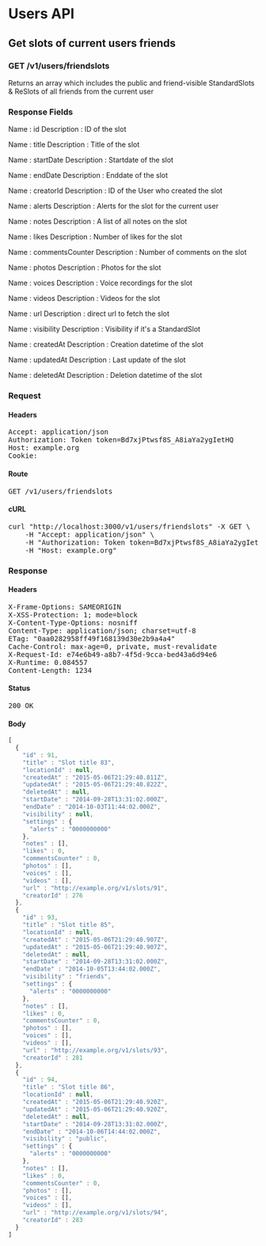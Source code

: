 # Users API

## Get slots of current users friends

### GET /v1/users/friendslots

Returns an array which includes the public and friend-visible StandardSlots &amp; ReSlots of all friends from the current user

### Response Fields

Name : id
Description : ID of the slot

Name : title
Description : Title of the slot

Name : startDate
Description : Startdate of the slot

Name : endDate
Description : Enddate of the slot

Name : creatorId
Description : ID of the User who created the slot

Name : alerts
Description : Alerts for the slot for the current user

Name : notes
Description : A list of all notes on the slot

Name : likes
Description : Number of likes for the slot

Name : commentsCounter
Description : Number of comments on the slot

Name : photos
Description : Photos for the slot

Name : voices
Description : Voice recordings for the slot

Name : videos
Description : Videos for the slot

Name : url
Description : direct url to fetch the slot

Name : visibility
Description : Visibility if it&#39;s a StandardSlot

Name : createdAt
Description : Creation datetime of the slot

Name : updatedAt
Description : Last update of the slot

Name : deletedAt
Description : Deletion datetime of the slot

### Request

#### Headers

<pre>Accept: application/json
Authorization: Token token=Bd7xjPtwsf8S_A8iaYa2ygIetHQ
Host: example.org
Cookie: </pre>

#### Route

<pre>GET /v1/users/friendslots</pre>

#### cURL

<pre class="request">curl &quot;http://localhost:3000/v1/users/friendslots&quot; -X GET \
	-H &quot;Accept: application/json&quot; \
	-H &quot;Authorization: Token token=Bd7xjPtwsf8S_A8iaYa2ygIetHQ&quot; \
	-H &quot;Host: example.org&quot;</pre>

### Response

#### Headers

<pre>X-Frame-Options: SAMEORIGIN
X-XSS-Protection: 1; mode=block
X-Content-Type-Options: nosniff
Content-Type: application/json; charset=utf-8
ETag: &quot;0aa0282958ff49f168139d30e2b9a4a4&quot;
Cache-Control: max-age=0, private, must-revalidate
X-Request-Id: e74e6b49-a8b7-4f5d-9cca-bed43a6d94e6
X-Runtime: 0.084557
Content-Length: 1234</pre>

#### Status

<pre>200 OK</pre>

#### Body

```javascript
[
  {
    "id" : 91,
    "title" : "Slot title 83",
    "locationId" : null,
    "createdAt" : "2015-05-06T21:29:40.811Z",
    "updatedAt" : "2015-05-06T21:29:40.822Z",
    "deletedAt" : null,
    "startDate" : "2014-09-28T13:31:02.000Z",
    "endDate" : "2014-10-03T11:44:02.000Z",
    "visibility" : null,
    "settings" : {
      "alerts" : "0000000000"
    },
    "notes" : [],
    "likes" : 0,
    "commentsCounter" : 0,
    "photos" : [],
    "voices" : [],
    "videos" : [],
    "url" : "http://example.org/v1/slots/91",
    "creatorId" : 276
  },
  {
    "id" : 93,
    "title" : "Slot title 85",
    "locationId" : null,
    "createdAt" : "2015-05-06T21:29:40.907Z",
    "updatedAt" : "2015-05-06T21:29:40.907Z",
    "deletedAt" : null,
    "startDate" : "2014-09-28T13:31:02.000Z",
    "endDate" : "2014-10-05T13:44:02.000Z",
    "visibility" : "friends",
    "settings" : {
      "alerts" : "0000000000"
    },
    "notes" : [],
    "likes" : 0,
    "commentsCounter" : 0,
    "photos" : [],
    "voices" : [],
    "videos" : [],
    "url" : "http://example.org/v1/slots/93",
    "creatorId" : 281
  },
  {
    "id" : 94,
    "title" : "Slot title 86",
    "locationId" : null,
    "createdAt" : "2015-05-06T21:29:40.920Z",
    "updatedAt" : "2015-05-06T21:29:40.920Z",
    "deletedAt" : null,
    "startDate" : "2014-09-28T13:31:02.000Z",
    "endDate" : "2014-10-06T14:44:02.000Z",
    "visibility" : "public",
    "settings" : {
      "alerts" : "0000000000"
    },
    "notes" : [],
    "likes" : 0,
    "commentsCounter" : 0,
    "photos" : [],
    "voices" : [],
    "videos" : [],
    "url" : "http://example.org/v1/slots/94",
    "creatorId" : 283
  }
]
```

